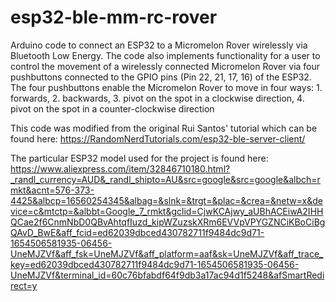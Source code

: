 # esp32-ble-mm-rc-rover
Arduino code to connect an ESP32 to a Micromelon Rover wirelessly via Bluetooth Low Energy. The code also implements functionality for a user to control the movement of a wirelessly connected Micromelon Rover via four pushbuttons connected to the GPIO pins (Pin 22, 21, 17, 16) of the ESP32. The four pushbuttons enable the Micromelon  Rover to move in four ways: 1. forwards, 2. backwards, 3. pivot on the spot in a clockwise direction, 4. pivot on the spot in a counter-clockwise direction

This code was modified from the original Rui Santos' tutorial which can be found here: 
 https://RandomNerdTutorials.com/esp32-ble-server-client/

The particular ESP32 model used for the project is found here:
https://www.aliexpress.com/item/32846710180.html?_randl_currency=AUD&_randl_shipto=AU&src=google&src=google&albch=rmkt&acnt=576-373-4425&albcp=16560254345&albag=&slnk=&trgt=&plac=&crea=&netw=x&device=c&mtctp=&albbt=Google_7_rmkt&gclid=CjwKCAjwy_aUBhACEiwA2IHHQCae2f6CnmNbD0QBvAhtqfIuzd_kipWZuzskXRm6EVVpVPYGZNCiKBoCiBgQAvD_BwE&aff_fcid=ed62039dbced430782711f9484dc9d71-1654506581935-06456-UneMJZVf&aff_fsk=UneMJZVf&aff_platform=aaf&sk=UneMJZVf&aff_trace_key=ed62039dbced430782711f9484dc9d71-1654506581935-06456-UneMJZVf&terminal_id=60c76bfabdf64f9db3a17ac94d1f5248&afSmartRedirect=y
